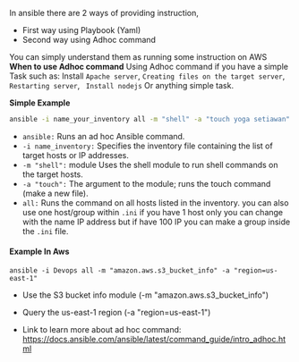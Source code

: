 In ansible there are 2 ways of providing instruction,
- First way using Playbook (Yaml)
- Second way using Adhoc command

You can simply understand them as running some instruction on AWS 
**When to use Adhoc command**
Using Adhoc command if you have a simple Task such as:
Install ``Apache server``, ``Creating files on the target server``, ``Restarting server``, `` Install nodejs`` Or anything simple task.

**Simple Example** 
```bash
ansible -i name_your_inventory all -m "shell" -a "touch yoga setiawan"
```

- ``ansible:`` Runs an ad hoc Ansible command.
- ``-i name_inventory:`` Specifies the inventory file containing the list of target hosts or IP addresses.
- ``-m "shell":`` module Uses the shell module to run shell commands on the target hosts.
- ``-a "touch":`` The argument to the module; runs the touch command (make a new file).
- ``all:`` Runs the command on all hosts listed in the inventory. you can also use one host/group within ``.ini`` if you have 1 host only you can change with the name IP address but if have 100 IP you can make a group inside the ``.ini`` file.


#### Example In Aws #### 
``` ansible -i Devops all -m "amazon.aws.s3_bucket_info" -a "region=us-east-1" ```
- Use the S3 bucket info module (-m "amazon.aws.s3_bucket_info")
- Query the us-east-1 region (-a "region=us-east-1")



- Link to learn more about ad hoc command:
https://docs.ansible.com/ansible/latest/command_guide/intro_adhoc.html